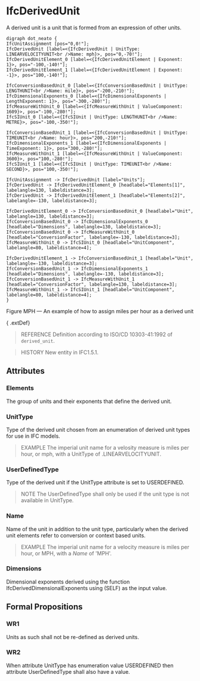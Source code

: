 # IfcDerivedUnit

A derived unit is a unit that is formed from an expression of other units.

```
digraph dot_neato {
IfcUnitAssignment [pos="0,0!"];
IfcDerivedUnit [label=<{IfcDerivedUnit | UnitType: LINEARVELOCITYUNIT<br />Name: mph}>, pos="0,-70!"];
IfcDerivedUnitElement_0 [label=<{IfcDerivedUnitElement | Exponent: 1}>, pos="-100,-140!"];
IfcDerivedUnitElement_1 [label=<{IfcDerivedUnitElement | Exponent: -1}>, pos="100,-140!"];

IfcConversionBasedUnit_0 [label=<{IfcConversionBasedUnit | UnitType: LENGTHUNIT<br />Name: mile}>, pos="-200,-210!"];
IfcDimensionalExponents_0 [label=<{IfcDimensionalExponents | LengthExponent: 1}>, pos="-300,-280!"];
IfcMeasureWithUnit_0 [label=<{IfcMeasureWithUnit | ValueComponent: 1609}>, pos="-100,-280!"];
IfcSIUnit_0 [label=<{IfcSIUnit | UnitType: LENGTHUNIT<br />Name: METRE}>, pos="-100,-350!"];

IfcConversionBasedUnit_1 [label=<{IfcConversionBasedUnit | UnitType: TIMEUNIT<br />Name: hour}>, pos="200,-210!"];
IfcDimensionalExponents_1 [label=<{IfcDimensionalExponents | TimeExponent: 1}>, pos="300,-280!"];
IfcMeasureWithUnit_1 [label=<{IfcMeasureWithUnit | ValueComponent: 3600}>, pos="100,-280!"];
IfcSIUnit_1 [label=<{IfcSIUnit | UnitType: TIMEUNIT<br />Name: SECOND}>, pos="100,-350!"];

IfcUnitAssignment -> IfcDerivedUnit [label="Units"];
IfcDerivedUnit -> IfcDerivedUnitElement_0 [headlabel="Elements[1]", labelangle=130, labeldistance=3];
IfcDerivedUnit -> IfcDerivedUnitElement_1 [headlabel="Elements[2]", labelangle=-130, labeldistance=3];

IfcDerivedUnitElement_0 -> IfcConversionBasedUnit_0 [headlabel="Unit", labelangle=130, labeldistance=3];
IfcConversionBasedUnit_0 -> IfcDimensionalExponents_0 [headlabel="Dimensions", labelangle=130, labeldistance=3];
IfcConversionBasedUnit_0 -> IfcMeasureWithUnit_0 [headlabel="ConversionFactor", labelangle=-130, labeldistance=3];
IfcMeasureWithUnit_0 -> IfcSIUnit_0 [headlabel="UnitComponent", labelangle=80, labeldistance=4];

IfcDerivedUnitElement_1 -> IfcConversionBasedUnit_1 [headlabel="Unit", labelangle=-130, labeldistance=3];
IfcConversionBasedUnit_1 -> IfcDimensionalExponents_1 [headlabel="Dimensions", labelangle=-130, labeldistance=3];
IfcConversionBasedUnit_1 -> IfcMeasureWithUnit_1 [headlabel="ConversionFactor", labelangle=130, labeldistance=3];
IfcMeasureWithUnit_1 -> IfcSIUnit_1 [headlabel="UnitComponent", labelangle=80, labeldistance=4];
}
```

Figure MPH &mdash; An example of how to assign miles per hour as a derived unit

{ .extDef}
> REFERENCE  Definition according to ISO/CD 10303-41:1992 of `derived_unit`.

> HISTORY  New entity in IFC1.5.1.

## Attributes

### Elements
The group of units and their exponents that define the derived unit.

### UnitType
Type of the derived unit chosen from an enumeration of derived unit types for use in IFC models.

> EXAMPLE The imperial unit name for a velosity measure is miles per hour, or mph, with a UnitType of .LINEARVELOCITYUNIT.

### UserDefinedType
Type of the derived unit if the UnitType attribute is set to USERDEFINED.

> NOTE The UserDefinedType shall only be used if the unit type is not available in UnitType.

### Name
Name of the unit in addition to the unit type, particularly when the derived unit elements refer to conversion or context based units.

> EXAMPLE The imperial unit name for a velocity measure is miles per hour, or MPH, with a _Name_ of 'MPH'.

### Dimensions
Dimensional exponents derived using the function IfcDerivedDimensionalExponents using (SELF) as the input value.

## Formal Propositions

### WR1
Units as such shall not be re-defined as derived units.

### WR2
When attribute UnitType has enumeration value USERDEFINED
then attribute UserDefinedType shall also have a value.

